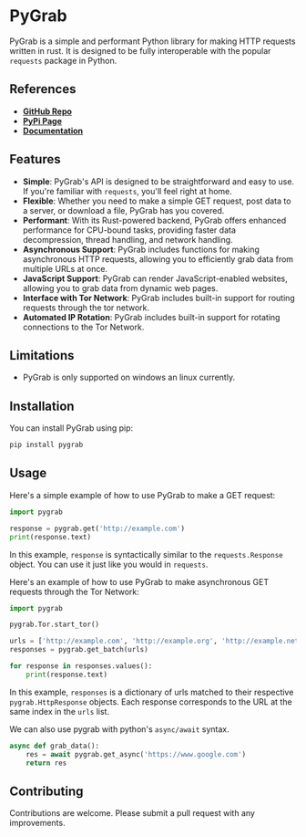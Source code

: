 # PyGrab

PyGrab is a simple and performant Python library for making HTTP requests written in rust. It is designed to be fully interoperable with the popular `requests` package in Python.


## References
- **[GitHub Repo](https://github.com/akneni/pygrab)**
- **[PyPi Page](https://pypi.org/project/pygrab/)**
- **[Documentation](https://hackmd.io/@akneni/HJCVdU3h3)**


## Features

- **Simple**: PyGrab's API is designed to be straightforward and easy to use. If you're familiar with `requests`, you'll feel right at home.
- **Flexible**: Whether you need to make a simple GET request, post data to a server, or download a file, PyGrab has you covered.
- **Performant**: With its Rust-powered backend, PyGrab offers enhanced performance for CPU-bound tasks, providing faster data decompression, thread handling, and network handling.
- **Asynchronous Support**: PyGrab includes functions for making asynchronous HTTP requests, allowing you to efficiently grab data from multiple URLs at once.
- **JavaScript Support**: PyGrab can render JavaScript-enabled websites, allowing you to grab data from dynamic web pages.
- **Interface with Tor Network**: PyGrab includes built-in support for routing requests through the tor network.
- **Automated IP Rotation**: PyGrab includes built-in support for rotating connections to the Tor Network.


## Limitations
- PyGrab is only supported on windows an linux currently. 

## Installation

You can install PyGrab using pip:

```bash
pip install pygrab
```

## Usage

Here's a simple example of how to use PyGrab to make a GET request:

```python
import pygrab

response = pygrab.get('http://example.com')
print(response.text)
```

In this example, `response` is syntactically similar to the `requests.Response` object. You can use it just like you would in `requests`.

Here's an example of how to use PyGrab to make asynchronous GET requests through the Tor Network:

```python
import pygrab

pygrab.Tor.start_tor()

urls = ['http://example.com', 'http://example.org', 'http://example.net']
responses = pygrab.get_batch(urls)

for response in responses.values():
    print(response.text)
```

In this example, `responses` is a dictionary of urls matched to their respective `pygrab.HttpResponse` objects. Each response corresponds to the URL at the same index in the `urls` list.

We can also use pygrab with python's `async/await` syntax.
```python
async def grab_data():
    res = await pygrab.get_async('https://www.google.com')
    return res
```

## Contributing

Contributions are welcome. Please submit a pull request with any improvements.
